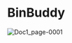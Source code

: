 # BinBuddy
![Doc1_page-0001](https://github.com/user-attachments/assets/9714aaff-f13f-403a-8ab8-71ba3bc409a2)
